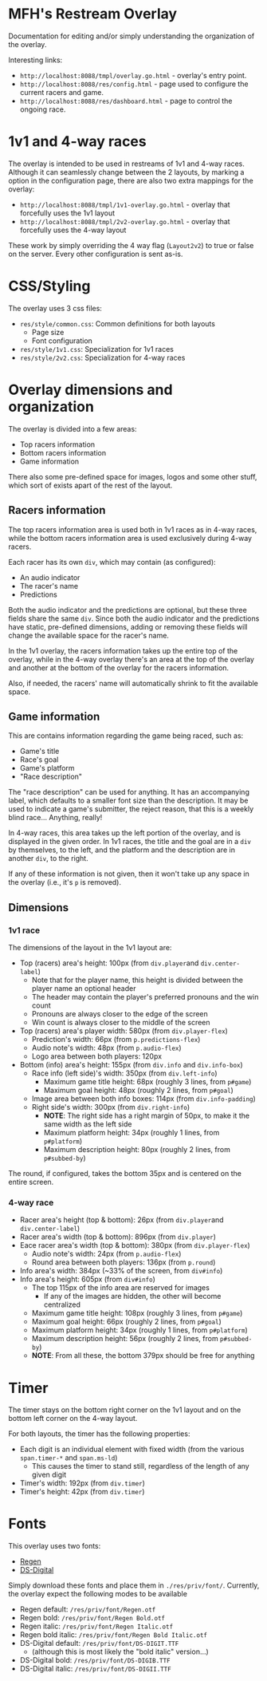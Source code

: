 # MFH's Restream Overlay

Documentation for editing and/or simply understanding the organization of the overlay.

Interesting links:

* `http://localhost:8088/tmpl/overlay.go.html` - overlay's entry point.
* `http://localhost:8088/res/config.html` - page used to configure the current racers and game.
* `http://localhost:8088/res/dashboard.html` - page to control the ongoing race.

# 1v1 and 4-way races

The overlay is intended to be used in restreams of 1v1 and 4-way races. Although it can seamlessly change between the 2 layouts, by marking a option in the configuration page, there are also two extra mappings for the overlay:

* `http://localhost:8088/tmpl/1v1-overlay.go.html` - overlay that forcefully uses the 1v1 layout
* `http://localhost:8088/tmpl/2v2-overlay.go.html` - overlay that forcefully uses the 4-way layout

These work by simply overriding the 4 way flag (`Layout2v2`) to true or false on the server. Every other configuration is sent as-is.

# CSS/Styling

The overlay uses 3 css files:

* `res/style/common.css`: Common definitions for both layouts
    * Page size
    * Font configuration
* `res/style/1v1.css`: Specialization for 1v1 races
* `res/style/2v2.css`: Specialization for 4-way races

# Overlay dimensions and organization

The overlay is divided into a few areas:

* Top racers information
* Bottom racers information
* Game information

There also some pre-defined space for images, logos and some other stuff, which sort of exists apart of the rest of the layout.

## Racers information

The top racers information area is used both in 1v1 races as in 4-way races, while the bottom racers information area is used exclusively during 4-way racers.

Each racer has its own `div`, which may contain (as configured):

* An audio indicator
* The racer's name
* Predictions

Both the audio indicator and the predictions are optional, but these three fields share the same `div`. Since both the audio indicator and the predictions have static, pre-defined dimensions, adding or removing these fields will change the available space for the racer's name.

In the 1v1 overlay, the racers information takes up the entire top of the overlay, while in the 4-way overlay there's an area at the top of the overlay and another at the bottom of the overlay for the racers information.

Also, if needed, the racers' name will automatically shrink to fit the available space.

## Game information

This are contains information regarding the game being raced, such as:

* Game's title
* Race's goal
* Game's platform
* "Race description"

The "race description" can be used for anything. It has an accompanying label, which defaults to a smaller font size than the description. It may be used to indicate a game's submitter, the reject reason, that this is a weekly blind race... Anything, really!

In 4-way races, this area takes up the left portion of the overlay, and is displayed in the given order. In 1v1 races, the title and the goal are in a `div` by themselves, to the left, and the platform and the description are in another `div`, to the right.

If any of these information is not given, then it won't take up any space in the overlay (i.e., it's `p` is removed).

## Dimensions

### 1v1 race

The dimensions of the layout in the 1v1 layout are:

* Top (racers) area's height: 100px (from `div.player`and `div.center-label`)
    * Note that for the player name, this height is divided between the player name an optional header
    * The header may contain the player's preferred pronouns and the win count
    * Pronouns are always closer to the edge of the screen
    * Win count is always closer to the middle of the screen
* Top (racers) area's player width: 580px (from `div.player-flex`)
    * Prediction's width: 66px (from `p.predictions-flex`)
    * Audio note's width: 48px (from `p.audio-flex`)
    * Logo area between both players: 120px
* Bottom (info) area's height: 155px (from `div.info` and `div.info-box`)
    * Race info (left side)'s width: 350px (from `div.left-info`)
        * Maximum game title height: 68px (roughly 3 lines, from `p#game`)
        * Maximum goal height: 48px (roughly 2 lines, from `p#goal`)
    * Image area between both info boxes: 114px (from `div.info-padding`)
    * Right side's width: 300px (from `div.right-info`)
        * **NOTE**: The right side has a right margin of 50px, to make it the same width as the left side
        * Maximum platform height: 34px (roughly 1 lines, from `p#platform`)
        * Maximum description height: 80px (roughly 2 lines, from `p#subbed-by`)

The round, if configured, takes the bottom 35px and is centered on the entire screen.

### 4-way race

* Racer area's height (top & bottom): 26px (from `div.player`and `div.center-label`)
* Racer area's width (top & bottom): 896px (from `div.player`)
* Eace racer area's width (top & bottom): 380px (from `div.player-flex`)
    * Audio note's width: 24px (from `p.audio-flex`)
    * Round area between both players: 136px (from `p.round`)
* Info area's width: 384px (~33% of the screen, from `div#info`)
* Info area's height: 605px (from `div#info`)
    * The top 115px of the info area are reserved for images
        * If any of the images are hidden, the other will become centralized
    * Maximum game title height: 108px (roughly 3 lines, from `p#game`)
    * Maximum goal height: 66px (roughly 2 lines, from `p#goal`)
    * Maximum platform height: 34px (roughly 1 lines, from `p#platform`)
    * Maximum description height: 56px (roughly 2 lines, from `p#subbed-by`)
    * **NOTE**: From all these, the bottom 379px should be free for anything

# Timer

The timer stays on the bottom right corner on the 1v1 layout and on the bottom left corner on the 4-way layout.

For both layouts, the timer has the following properties:

* Each digit is an individual element with fixed width (from the various `span.timer-*` and `span.ms-ld`)
    * This causes the timer to stand still, regardless of the length of any given digit
* Timer's width: 192px (from `div.timer`)
* Timer's height: 42px (from `div.timer`)

# Fonts

This overlay uses two fonts:

* [Regen](https://www.dafont.com/regen.font)
* [DS-Digital](https://www.dafont.com/ds-digital.font)

Simply download these fonts and place them in `./res/priv/font/`. Currently, the overlay expect the following modes to be available

* Regen default: `/res/priv/font/Regen.otf`
* Regen bold: `/res/priv/font/Regen Bold.otf`
* Regen italic: `/res/priv/font/Regen Italic.otf`
* Regen bold italic: `/res/priv/font/Regen Bold Italic.otf`
* DS-Digital default: `/res/priv/font/DS-DIGIT.TTF`
    * (although this is most likely the "bold italic" version...)
* DS-Digital bold: `/res/priv/font/DS-DIGIB.TTF`
* DS-Digital italic: `/res/priv/font/DS-DIGII.TTF`


